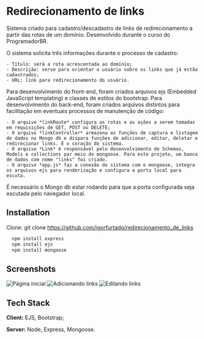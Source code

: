 
# Redirecionamento de links

Sistema criado para cadastro/descadastro de links de redirecionamento a partir das rotas de um domínio. Desenvolvido durante o curso do ProgramadorBR.

O sistema solicita três informações durante o processo de cadastro:

    - Título: será a rota acrescentada ao domínio;
    - Descrição: serve para orientar o usuário sobre os links que já estão cadastrados;
    - URL: link para redirecionamento do usuário.

Para desenvolvimento do front-end, foram criados arquivos ejs (Embedded JavaScript templating) e classes de estilos do bootstrap.
Para desenvolvimento do back-end, foram criados arquivos distintos para facilitação em eventuais processos de manutenção de código:
   
    - O arquivo *linkRoute* configura as rotas e as ações a serem tomadas em requisições de GET, POST ou DELETE;
    - O arquivo *linkController* armazena as funções de captura e listagem de dados no Mongo db e dispara funções de adicionar, editar, deletar e redirecionar links. É o coração do sistema.
    - O arquivo *Link* é responsável pelo desenvolvimento de Schemas, Models e collections por meio do mongoose. Para este projeto, um banco de dados com nome "links" foi criado.
    - O arquivo *app.js* faz a conexão do sistema com o mongoose, integra os arquivos ejs para renderização e configura a porta local para escuta.
    
É necessário o Mongo db estar rodando para que a porta configurada seja escutada pelo navegador local.
    
## Installation

Clone:   git clone https://github.com/igorfurtado/redirecionamento_de_links


```bash
  npm install express
  npm install ejs
  npm install mongoose
```
    
## Screenshots

![Página inicial](https://user-images.githubusercontent.com/70289587/141529237-1c59dd6c-e07d-4e88-a894-c52a4d79594d.png)
![Adicionando links](https://user-images.githubusercontent.com/70289587/141529380-880a8ee6-12e5-4892-8cb0-5d27714cd8bd.png)
![Editando links](https://user-images.githubusercontent.com/70289587/141529428-204e781d-7c95-4253-b2c2-4e4ab18350a1.png)



## Tech Stack

**Client:** EJS, Bootstrap;

**Server:** Node, Express, Mongoose.


